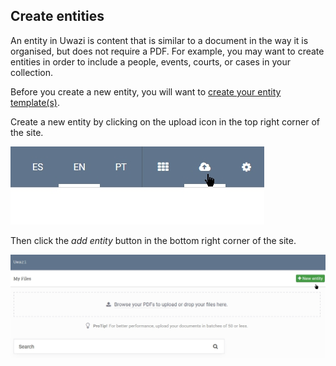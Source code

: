 ## Create entities 
An entity in Uwazi is content that is similar to a document in the way it is organised, but does not require a PDF. For example, you may want to create entities in order to include a people, events, courts, or cases in your collection.

Before you create a new entity, you will want to [create your entity template(s)](https://github.com/huridocs/uwazi/wiki/Create-entity-types). 

Create a new entity by clicking on the upload icon in the top right corner of the site.

![upload](https://raw.githubusercontent.com/huridocs/uwazi-assets/master/wiki/screenshots/uploads_link.jpg)

Then click the _add entity_ button in the bottom right corner of the site.

![add entity](https://raw.githubusercontent.com/huridocs/uwazi-assets/master/wiki/screenshots/new_entity.jpg)